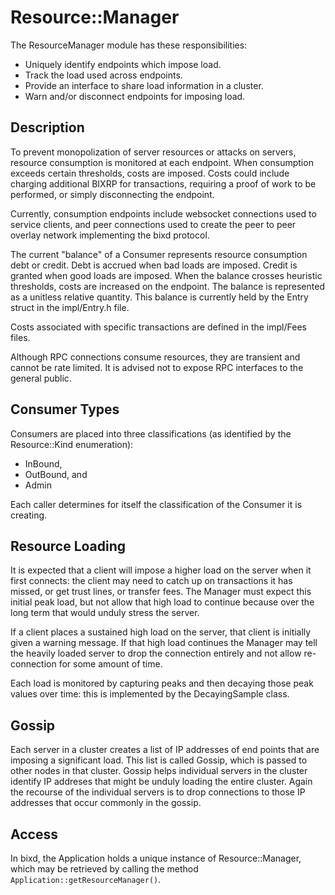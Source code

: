 # Resource::Manager #

The ResourceManager module has these responsibilities:

- Uniquely identify endpoints which impose load.
- Track the load used across endpoints.
- Provide an interface to share load information in a cluster.
- Warn and/or disconnect endpoints for imposing load.

## Description ##

To prevent monopolization of server resources or attacks on servers,
resource consumption is monitored at each endpoint. When consumption
exceeds certain thresholds, costs are imposed. Costs could include charging
additional BIXRP for transactions, requiring a proof of work to be
performed, or simply disconnecting the endpoint.

Currently, consumption endpoints include websocket connections used to
service clients, and peer connections used to create the peer to peer
overlay network implementing the bixd protocol.

The current "balance" of a Consumer represents resource consumption
debt or credit. Debt is accrued when bad loads are imposed. Credit is
granted when good loads are imposed. When the balance crosses heuristic
thresholds, costs are increased on the endpoint. The balance is
represented as a unitless relative quantity. This balance is currently
held by the Entry struct in the impl/Entry.h file.

Costs associated with specific transactions are defined in the
impl/Fees files.

Although RPC connections consume resources, they are transient and
cannot be rate limited. It is advised not to expose RPC interfaces
to the general public.

## Consumer Types ##

Consumers are placed into three classifications (as identified by the
Resource::Kind enumeration):

 - InBound,
 - OutBound, and
 - Admin

 Each caller determines for itself the classification of the Consumer it is
 creating.

## Resource Loading ##

It is expected that a client will impose a higher load on the server
when it first connects: the client may need to catch up on transactions
it has missed, or get trust lines, or transfer fees.  The Manager must
expect this initial peak load, but not allow that high load to continue
because over the long term that would unduly stress the server.

If a client places a sustained high load on the server, that client
is initially given a warning message.  If that high load continues
the Manager may tell the heavily loaded server to drop the connection
entirely and not allow re-connection for some amount of time.

Each load is monitored by capturing peaks and then decaying those peak
values over time: this is implemented by the DecayingSample class.

## Gossip ##

Each server in a cluster creates a list of IP addresses of end points
that are imposing a significant load.  This list is called Gossip, which
is passed to other nodes in that cluster.  Gossip helps individual
servers in the cluster identify IP addreses that might be unduly loading
the entire cluster.  Again the recourse of the individual servers is to
drop connections to those IP addresses that occur commonly in the gossip.

## Access ##

In bixd, the Application holds a unique instance of Resource::Manager,
which may be retrieved by calling the method
`Application::getResourceManager()`.

